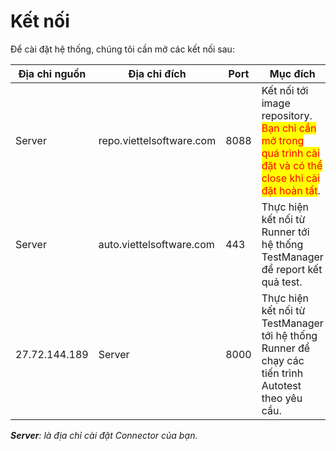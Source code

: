 # Kết nối

Để cài đặt hệ thống, chúng tôi cần mở các kết nối sau:



<table><thead><tr><th width="148">Địa chỉ nguồn</th><th width="217">Địa chỉ đích</th><th width="82">Port</th><th>Mục đích</th></tr></thead><tbody><tr><td>Server</td><td>repo.viettelsoftware.com</td><td>8088</td><td>Kết nối tới image repository. <mark style="color:red;">Bạn chỉ cần mở trong quá trình cài đặt và có thể close khi cài đặt hoàn tất</mark>.</td></tr><tr><td>Server</td><td>auto.viettelsoftware.com</td><td>443</td><td>Thực hiện kết nối từ Runner tới hệ thống TestManager để report kết quả test.</td></tr><tr><td>27.72.144.189</td><td>Server</td><td>8000</td><td>Thực hiện kết nối từ TestManager tới hệ thống Runner để chạy các tiến trình Autotest theo yêu cầu.</td></tr></tbody></table>



_**Server**: là địa chỉ cài đặt Connector của bạn._

